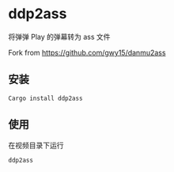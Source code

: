 # ddp2ass

将弹弹 Play 的弹幕转为 ass 文件

Fork from https://github.com/gwy15/danmu2ass

## 安装

```
Cargo install ddp2ass
```

## 使用

在视频目录下运行

```
ddp2ass
```

